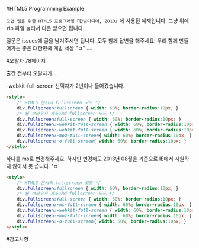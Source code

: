 #HTML5 Programming Example

`모던 웹을 위한 HTML5 프로그래밍『한빛미디어, 2013』`에 사용된 예제입니다.
그냥 위에 zip 파일 눌러서 다운 받으면 됩니다.

질문은 issues에 글을 남겨주시면 됩니다.
모두 함께 답변을 해주세요!
우리 함께 만들어가는 좋은 대한민국 개발 세상 "ㅁ" ....

#오탈자
78페이지

출간 전부터 오탈자가....

-webkit-full-screen 선택자가 2번이나 들어갔습니다.
```html
<style>
    /* HTML5 문서의 fullscreen 모드 */
    div.fullscreen:fullscreen { width: 60%; border-radius:10px; }
    /* 웹 브라우저 제조사의 fullscreen 모드 */
    div.fullscreen:full-screen { width: 60%; border-radius:10px; }
    div.fullscreen:-webkit-full-screen { width: 60%; border-radius:10px; }
    div.fullscreen:-webkit-full-screen { width: 60%; border-radius:10px; }
    div.fullscreen:-moz-full-screen{ width: 60%; border-radius:10px; }
    div.fullscreen:-o-full-screen{ width: 60%; border-radius:10px; }
</style>
```
하나를 ms로 변경해주세요. 하지만 변경해도 2013년 08월을 기준으로 IE에서 지원하지 않아서 못 씁니다. 'ㅁ'
```html
<style>
    /* HTML5 문서의 fullscreen 모드 */
    div.fullscreen:fullscreen { width: 60%; border-radius:10px; }
    /* 웹 브라우저 제조사의 fullscreen 모드 */
    div.fullscreen:full-screen { width: 60%; border-radius:10px; }
    div.fullscreen:-ms-full-screen { width: 60%; border-radius:10px; }
    div.fullscreen:-webkit-full-screen { width: 60%; border-radius:10px; }
    div.fullscreen:-moz-full-screen{ width: 60%; border-radius:10px; }
    div.fullscreen:-o-full-screen{ width: 60%; border-radius:10px; }
</style>
```

#참고사항
